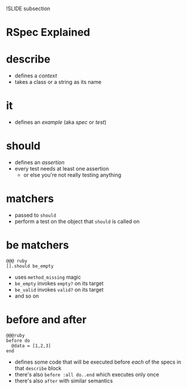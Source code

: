 !SLIDE subsection
# RSpec Explained

# describe

* defines a *context*
* takes a class or a string as its name

# it

* defines an *example* (aka *spec* or *test*)

# should

* defines an *assertion*
* every test needs at least one assertion
  * or else you're not really testing anything

# matchers

* passed to `should`
* perform a test on the object that `should` is called on

# be matchers

	@@@ ruby
	[].should be_empty

* uses `method_missing` magic
* `be_empty` invokes `empty?` on its target
* `be_valid` invokes `valid?` on its target
* and so on

# before and after

    @@@ruby
    before do
      @data = [1,2,3]
    end

* defines some code that will be executed before *each* of the specs in that `describe` block
* there's also `before :all do..end` which executes only once
* there's also `after` with similar semantics

